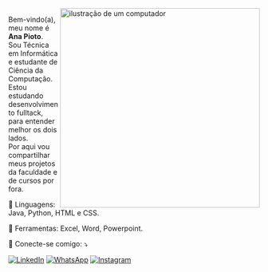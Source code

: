 
<img src="https://raw.githubusercontent.com/MicaelliMedeiros/micaellimedeiros/master/image/computer-illustration.png" alt="ilustração de um computador" min-width="400px" max-width="400px" width="400px" align="right">

<p align="left"> 
  Bem-vindo(a), meu nome é <strong>Ana Pioto</strong>.<br>
  Sou Técnica em Informática e estudante de Ciência da Computação. <br>
  Estou estudando desenvolvimento fulltack, para entender melhor os dois lados. <br>
  Por aqui vou compartilhar meus projetos da faculdade e de cursos por fora.
</p>

<p align="left">
  🦄 Linguagens: Java, Python, HTML e CSS.
</p>

<p align="left">
  💼 Ferramentas: Excel, Word, Powerpoint.
</p>

<p align="left">
  💌 Conecte-se comigo: ⤵️
</p>

<p align="left">

  <a href="https://www.linkedin.com/in/ana-pioto/" title="LinkedIn">
  <img src="https://img.shields.io/badge/-Linkedin-0e76a8?style=flat-square&logo=Linkedin&logoColor=white&link=LINK-DO-SEU-LINKEDIN" alt="LinkedIn"/></a>
  <a href="https://wa.me/5511997562264?text=" title="WhatsApp">
  <img src="https://img.shields.io/badge/-WhatsApp-25d366?style=flat-square&labelColor=25d366&logo=whatsapp&logoColor=white&link=API-DO-SEU-WHATSAPP" alt="WhatsApp"/></a>
  <a href="https://www.instagram.com/ana.pioto/?hl=pt-br" title="Instagram">
  <img src="https://img.shields.io/badge/-Instagram-DF0174?style=flat-square&labelColor=DF0174&logo=instagram&logoColor=white&link=LINK-DO-SEU-INSTAGRAM" alt="Instagram"/></a>
</p>
